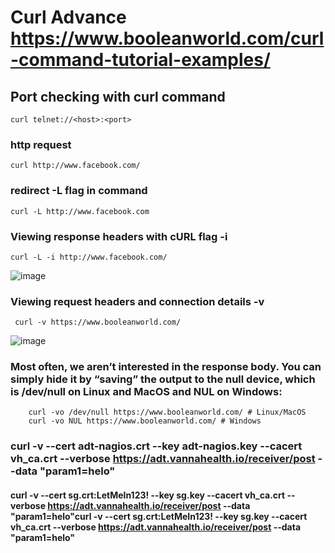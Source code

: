 # Curl Advance   https://www.booleanworld.com/curl-command-tutorial-examples/


## Port checking with curl command 

    curl telnet://<host>:<port>

### http request 

    curl http://www.facebook.com/

### redirect  -L flag in command 
  
    curl -L http://www.facebook.com

### Viewing response headers with cURL flag -i 

    curl -L -i http://www.facebook.com/
![image](https://user-images.githubusercontent.com/53860717/143516563-bc224fc4-9f13-43c3-ac1e-5fff3bdedf10.png)

### Viewing request headers and connection details -v 

     curl -v https://www.booleanworld.com/
     
![image](https://user-images.githubusercontent.com/53860717/143516767-b6215ad6-8947-424f-9b46-b678fc92d6eb.png)

### Most often, we aren’t interested in the response body. You can simply hide it by “saving” the output to the null device, which is /dev/null on Linux and MacOS and NUL on Windows:
        curl -vo /dev/null https://www.booleanworld.com/ # Linux/MacOS
        curl -vo NUL https://www.booleanworld.com/ # Windows



### curl -v --cert adt-nagios.crt --key adt-nagios.key --cacert vh_ca.crt --verbose https://adt.vannahealth.io/receiver/post --data "param1=helo"


#### curl -v --cert sg.crt:LetMeIn123! --key sg.key --cacert vh_ca.crt --verbose https://adt.vannahealth.io/receiver/post --data "param1=helo"curl -v --cert sg.crt:LetMeIn123! --key sg.key --cacert vh_ca.crt --verbose https://adt.vannahealth.io/receiver/post --data "param1=helo"
 
